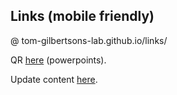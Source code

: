 ## Links (mobile friendly)

@ tom-gilbertsons-lab.github.io/links/

QR [here]("qr_lab.png") (powerpoints).

Update content [here]("index.html").


